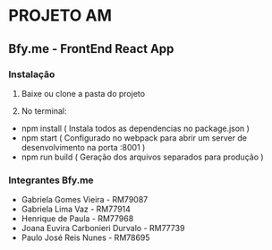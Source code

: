 # PROJETO AM

## Bfy.me - FrontEnd React App

### Instalação

1. Baixe ou clone a pasta do projeto

2. No terminal:

  - npm install ( Instala todos as dependencias no package.json )
  - npm start ( Configurado no webpack para abrir um server de desenvolvimento na porta :8001 )
  - npm run build ( Geração dos arquivos separados para produção )


### Integrantes Bfy.me

- Gabriela Gomes Vieira - RM79087
- Gabriela Lima Vaz - RM77914
- Henrique de Paula - RM77968
- Joana Euvira Carbonieri Durvalo - RM77739
- Paulo José Reis Nunes - RM78695
